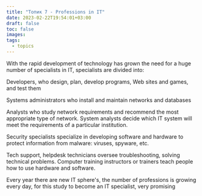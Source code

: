 ```yaml
---
title: "Топик 7 - Professions in IT"
date: 2023-02-22T19:54:01+03:00
draft: false
toc: false
images:
tags:
  - topics
---
```

 With the rapid development of technology has grown the need for a huge number of specialists in IT, specialists are divided into:

Developers, who design, plan, develop programs, Web sites and games, and test them

Systems administrators who install and maintain networks and databases

Analysts who study network requirements and recommend the most appropriate type of network. System analysts decide which IT system will meet the requirements of a particular institution.

Security specialists specialize in developing software and hardware to protect information from malware: viruses, spyware, etc.

Tech support, helpdesk technicians oversee troubleshooting, solving technical problems.
Computer training instructors or trainers teach people how to use hardware and software.

Every year there are new IT sphere's, the number of professions is growing every day, for this study to become an IT specialist, very promising 
